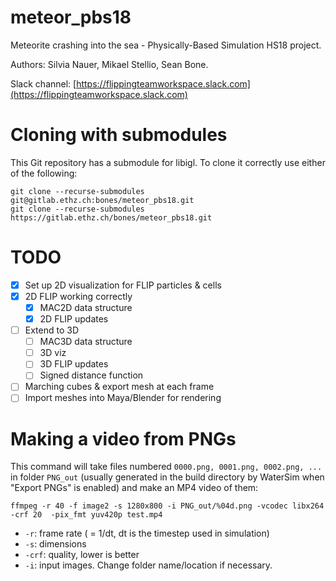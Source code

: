 # meteor_pbs18

Meteorite crashing into the sea - Physically-Based Simulation HS18 project.

Authors: Silvia Nauer, Mikael Stellio, Sean Bone.

Slack channel: [https://flippingteamworkspace.slack.com](https://flippingteamworkspace.slack.com)

# Cloning with submodules
This Git repository has a submodule for libigl. To clone it correctly use either of the following:

    git clone --recurse-submodules git@gitlab.ethz.ch:bones/meteor_pbs18.git
    git clone --recurse-submodules https://gitlab.ethz.ch/bones/meteor_pbs18.git

# TODO
 - [X] Set up 2D visualization for FLIP particles & cells
 - [X] 2D FLIP working correctly
   - [X] MAC2D data structure
   - [X] 2D FLIP updates
 
 - [ ] Extend to 3D
   - [ ] MAC3D data structure
   - [ ] 3D viz
   - [ ] 3D FLIP updates
   - [ ] Signed distance function

 - [ ] Marching cubes & export mesh at each frame
 - [ ] Import meshes into Maya/Blender for rendering

# Making a video from PNGs
This command will take files numbered `0000.png, 0001.png, 0002.png, ...` in folder `PNG_out` (usually generated in the build directory by WaterSim when "Export PNGs" is enabled) and make an MP4 video of them:
    
    ffmpeg -r 40 -f image2 -s 1280x800 -i PNG_out/%04d.png -vcodec libx264 -crf 20  -pix_fmt yuv420p test.mp4

 - `-r`: frame rate ( = 1/dt, dt is the timestep used in simulation)
 - `-s`: dimensions
 - `-crf`: quality, lower is better
 - `-i`: input images. Change folder name/location if necessary.
